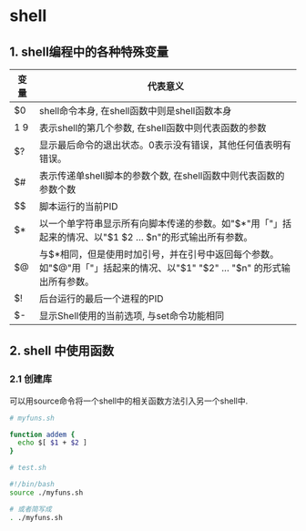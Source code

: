 # shell

## 1. shell编程中的各种特殊变量

| 变量 | 代表意义 |
| ------- | -------- |
| $0 | shell命令本身, 在shell函数中则是shell函数本身 |
| $1~$9 | 表示shell的第几个参数, 在shell函数中则代表函数的参数 |
| $? | 显示最后命令的退出状态。0表示没有错误，其他任何值表明有错误。 |
| $# | 表示传递单shell脚本的参数个数, 在shell函数中则代表函数的参数个数 |
| $$ | 脚本运行的当前PID |
| $* | 以一个单字符串显示所有向脚本传递的参数。如"$*"用「"」括起来的情况、以"$1 $2 … $n"的形式输出所有参数。 |
| $@ | 与$*相同，但是使用时加引号，并在引号中返回每个参数。如"$@"用「"」括起来的情况、以"$1" "$2" … "$n" 的形式输出所有参数。 |
| $! | 后台运行的最后一个进程的PID |
| $- | 显示Shell使用的当前选项, 与set命令功能相同 |

## 2. shell 中使用函数

### 2.1 创建库

可以用source命令将一个shell中的相关函数方法引入另一个shell中.

```bash
# myfuns.sh

function addem {
  echo $[ $1 + $2 ]
}

# test.sh

#!/bin/bash
source ./myfuns.sh

# 或者简写成
. ./myfuns.sh
```
